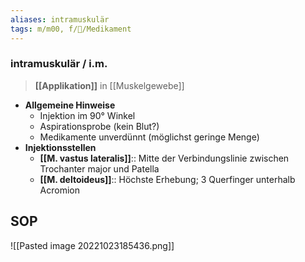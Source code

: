 ```yaml
---
aliases: intramuskulär
tags: m/m00, f/💊/Medikament
---
```

### intramuskulär / i.m.
> **[[Applikation]]** in [[Muskelgewebe]]
- **Allgemeine Hinweise**
	- Injektion im 90° Winkel
	- Aspirationsprobe (kein Blut?)
	- Medikamente unverdünnt (möglichst geringe Menge)
- **Injektionsstellen**
	- **[[M. vastus lateralis]]**:: Mitte der Verbindungslinie zwischen Trochanter major und Patella
	- **[[M. deltoideus]]**:: Höchste Erhebung; 3 Querfinger unterhalb Acromion
## SOP
![[Pasted image 20221023185436.png]]